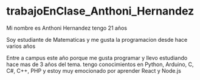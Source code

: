 # trabajoEnClase_Anthoni_Hernandez

Mi nombre es Anthoni Hernandez tengo 21 años

Soy estudiante de Matematicas y me gusta la programacion desde hace varios años

Entre a campus este año porque me gusta programar y llevo estudiando hace mas de 3 años del tema. tengo conocimientos en Python, Arduino, C, C#, C++, PHP y estoy muy emocionado por aprender React y Node.js